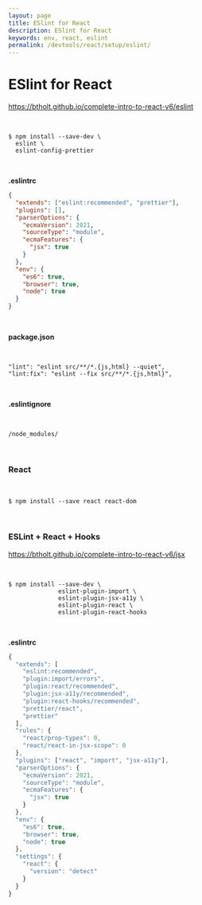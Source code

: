 ```yaml
---
layout: page
title: ESlint for React
description: ESlint for React
keywords: env, react, eslint
permalink: /devtools/react/setup/eslint/
---
```


# ESlint for React

https://btholt.github.io/complete-intro-to-react-v6/eslint

<br/>

```
$ npm install --save-dev \
  eslint \
  eslint-config-prettier
```

<!--
eslint-plugin-prettier
-->

<br/>

**.eslintrc**

```json
{
  "extends": ["eslint:recommended", "prettier"],
  "plugins": [],
  "parserOptions": {
    "ecmaVersion": 2021,
    "sourceType": "module",
    "ecmaFeatures": {
      "jsx": true
    }
  },
  "env": {
    "es6": true,
    "browser": true,
    "node": true
  }
}
```

<br/>

**package.json**

<br/>

```
"lint": "eslint src/**/*.{js,html} --quiet",
"lint:fix": "eslint --fix src/**/*.{js,html}",
```

<br/>

**.eslintignore**

<br/>

```
/node_modules/
```

<br/>

### React

<br/>

    $ npm install --save react react-dom

<br/>

### ESLint + React + Hooks

https://btholt.github.io/complete-intro-to-react-v6/jsx

<br/>

```
$ npm install --save-dev \
              eslint-plugin-import \
              eslint-plugin-jsx-a11y \
              eslint-plugin-react \
              eslint-plugin-react-hooks
```

<br/>

**.eslintrc**

```js
{
  "extends": [
    "eslint:recommended",
    "plugin:import/errors",
    "plugin:react/recommended",
    "plugin:jsx-a11y/recommended",
    "plugin:react-hooks/recommended",
    "prettier/react",
    "prettier"
  ],
  "rules": {
    "react/prop-types": 0,
    "react/react-in-jsx-scope": 0
  },
  "plugins": ["react", "import", "jsx-a11y"],
  "parserOptions": {
    "ecmaVersion": 2021,
    "sourceType": "module",
    "ecmaFeatures": {
      "jsx": true
    }
  },
  "env": {
    "es6": true,
    "browser": true,
    "node": true
  },
  "settings": {
    "react": {
      "version": "detect"
    }
  }
}
```
